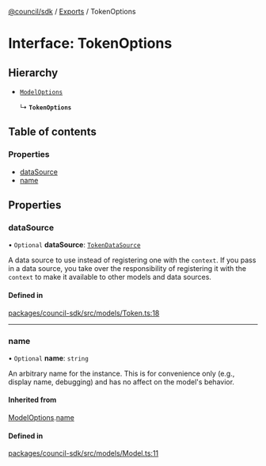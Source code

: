 [@council/sdk](../README.md) / [Exports](../modules.md) / TokenOptions

# Interface: TokenOptions

## Hierarchy

- [`ModelOptions`](ModelOptions.md)

  ↳ **`TokenOptions`**

## Table of contents

### Properties

- [dataSource](TokenOptions.md#datasource)
- [name](TokenOptions.md#name)

## Properties

### dataSource

• `Optional` **dataSource**: [`TokenDataSource`](TokenDataSource.md)

A data source to use instead of registering one with the `context`. If you
pass in a data source, you take over the responsibility of registering it
with the `context` to make it available to other models and data sources.

#### Defined in

[packages/council-sdk/src/models/Token.ts:18](https://github.com/element-fi/council-monorepo/blob/c567f01/packages/council-sdk/src/models/Token.ts#L18)

___

### name

• `Optional` **name**: `string`

An arbitrary name for the instance. This is for convenience only (e.g.,
display name, debugging) and has no affect on the model's behavior.

#### Inherited from

[ModelOptions](ModelOptions.md).[name](ModelOptions.md#name)

#### Defined in

[packages/council-sdk/src/models/Model.ts:11](https://github.com/element-fi/council-monorepo/blob/c567f01/packages/council-sdk/src/models/Model.ts#L11)
